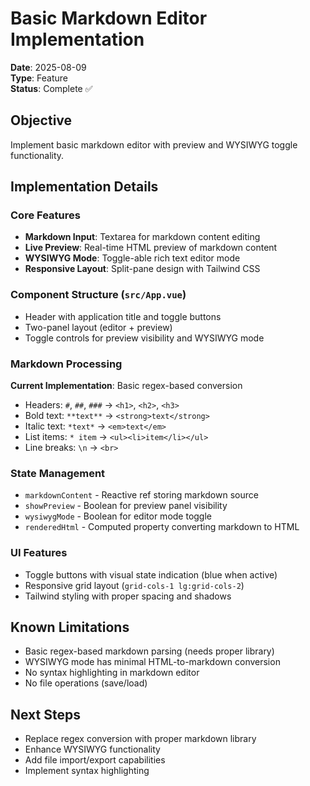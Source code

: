 # Basic Markdown Editor Implementation

**Date**: 2025-08-09  
**Type**: Feature  
**Status**: Complete ✅

## Objective
Implement basic markdown editor with preview and WYSIWYG toggle functionality.

## Implementation Details

### Core Features
- **Markdown Input**: Textarea for markdown content editing
- **Live Preview**: Real-time HTML preview of markdown content
- **WYSIWYG Mode**: Toggle-able rich text editor mode
- **Responsive Layout**: Split-pane design with Tailwind CSS

### Component Structure (`src/App.vue`)
- Header with application title and toggle buttons
- Two-panel layout (editor + preview)
- Toggle controls for preview visibility and WYSIWYG mode

### Markdown Processing
**Current Implementation**: Basic regex-based conversion
- Headers: `#`, `##`, `###` → `<h1>`, `<h2>`, `<h3>`
- Bold text: `**text**` → `<strong>text</strong>`
- Italic text: `*text*` → `<em>text</em>`
- List items: `* item` → `<ul><li>item</li></ul>`
- Line breaks: `\n` → `<br>`

### State Management
- `markdownContent` - Reactive ref storing markdown source
- `showPreview` - Boolean for preview panel visibility
- `wysiwygMode` - Boolean for editor mode toggle
- `renderedHtml` - Computed property converting markdown to HTML

### UI Features
- Toggle buttons with visual state indication (blue when active)
- Responsive grid layout (`grid-cols-1 lg:grid-cols-2`)
- Tailwind styling with proper spacing and shadows

## Known Limitations
- Basic regex-based markdown parsing (needs proper library)
- WYSIWYG mode has minimal HTML-to-markdown conversion
- No syntax highlighting in markdown editor
- No file operations (save/load)

## Next Steps
- Replace regex conversion with proper markdown library
- Enhance WYSIWYG functionality
- Add file import/export capabilities
- Implement syntax highlighting